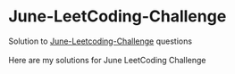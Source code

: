 # June-LeetCoding-Challenge

Solution to  <a href="https://leetcode.com/explore/featured/card/june-leetcoding-challenge/">June-Leetcoding-Challenge</a> questions<br><br>
Here are my solutions for June LeetCoding Challenge<br><br>
